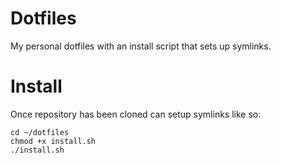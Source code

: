 # Dotfiles

My personal dotfiles with an install script that sets up symlinks.

# Install

Once repository has been cloned can setup symlinks like so:

```
cd ~/dotfiles
chmod +x install.sh
./install.sh
```

